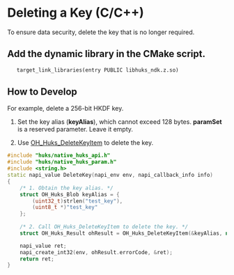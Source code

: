 # Deleting a Key (C/C++)


To ensure data security, delete the key that is no longer required.

## Add the dynamic library in the CMake script.
```txt
   target_link_libraries(entry PUBLIC libhuks_ndk.z.so)
```

## How to Develop

For example, delete a 256-bit HKDF key.

1. Set the key alias (**keyAlias**), which cannot exceed 128 bytes. **paramSet** is a reserved parameter. Leave it empty.

2. Use [OH_Huks_DeleteKeyItem](../../reference/apis-universal-keystore-kit/_huks_key_api.md#oh_huks_deletekeyitem) to delete the key.

```c++
#include "huks/native_huks_api.h"
#include "huks/native_huks_param.h"
#include <string.h>
static napi_value DeleteKey(napi_env env, napi_callback_info info)
{
    /* 1. Obtain the key alias. */
    struct OH_Huks_Blob keyAlias = {
        (uint32_t)strlen("test_key"),
        (uint8_t *)"test_key"
    };
    
    /* 2. Call OH_Huks_DeleteKeyItem to delete the key. */
    struct OH_Huks_Result ohResult = OH_Huks_DeleteKeyItem(&keyAlias, nullptr);

    napi_value ret;
    napi_create_int32(env, ohResult.errorCode, &ret);
    return ret;
}
```
